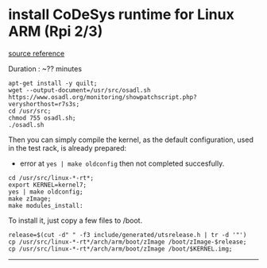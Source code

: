 # install CoDeSys runtime for Linux ARM (Rpi 2/3)

[source reference](https://forge.codesys.com/trg/raspberry-pi/wiki/Home/)

Duration : ~?? minutes

```
apt-get install -y quilt;
wget --output-document=/usr/src/osadl.sh https://www.osadl.org/monitoring/showpatchscript.php?veryshorthost=r7s3s;
cd /usr/src;
chmod 755 osadl.sh;
./osadl.sh
```

Then you can simply compile the kernel, as the default configuration, used in the test rack, is already prepared:

* error at  `yes | make oldconfig` then not completed succesfully.

```
cd /usr/src/linux-*-rt*;
export KERNEL=kernel7;
yes | make oldconfig;
make zImage;
make modules_install:
```

To install it, just copy a few files to /boot.
```
release=$(cut -d" " -f3 include/generated/utsrelease.h | tr -d '"')
cp /usr/src/linux-*-rt*/arch/arm/boot/zImage /boot/zImage-$release;
cp /usr/src/linux-*-rt*/arch/arm/boot/zImage /boot/$KERNEL.img;
```

---
